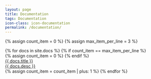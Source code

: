 ```yaml
---
layout: page
title: Documentation
tags: Documentation
icon-class: icon-documentation
permalink: /documentation/
---
```


{% assign count_item = 0 %}
{% assign max_item_per_line = 3 %}

<div class="panel-row clearfix">
	{% for docs in site.docs %}
		{% if count_item == max_item_per_line %}
</div>
<div class="panel-row clearfix">
			{% assign count_item = 0 %}
		{% endif %}
		<div class="col-xs-4 col-sm-4 col-md-4 col-lg-4 section">
		  <a class="section-link" href="{{ docs.permalink }}">  
		    <div class="section-title">
		      <div class="{{ docs.icon-class }} close-icon-0 section-circle section-circle_blue"></div>
		      <div class="section-sub-circle">{{ docs.title }}</div>
		    </div>
		    <div class="section-content text-center">
		      {{ docs.desc }}
		    </div>
		  </a>
		</div>
		{% assign count_item = count_item | plus: 1 %}
	{% endfor %}
</div>